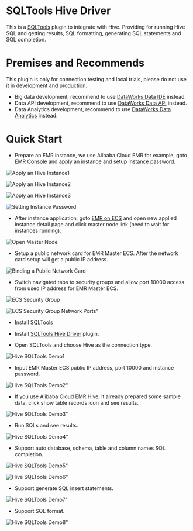 # SQLTools Hive Driver

This is a [SQLTools](https://marketplace.visualstudio.com/items?itemName=mtxr.sqltools) plugin to integrate with Hive. Providing for running Hive SQL and getting results, SQL formatting, generating SQL statements and SQL completion.

# Premises and Recommends

This plugin is only for connection testing and local trials, please do not use it in development and production.
- Big data development, recommend to use [DataWorks Data IDE](https://ide-cn-shanghai.data.aliyun.com/) instead.
- Data API development, recommend to use [DataWorks Data API](https://ds-cn-shanghai.data.aliyun.com/) instead.
- Data Analytics development, recommend to use [DataWorks Data Analytics](https://da-cn-shanghai.data.aliyun.com/) instead.

# Quick Start

- Prepare an EMR instance, we use Alibaba Cloud EMR for example, goto [EMR Console](https://emr-next.console.aliyun.com/) and [apply](https://emr-next.console.aliyun.com/#/resource/all/create/ecs) an instance and setup instance password.

![Apply an Hive Instance1](https://img.alicdn.com/imgextra/i2/O1CN01EjkVTH1kNMx1nWfFS_!!6000000004671-0-tps-2878-1506.jpg)

![Apply an Hive Instance2](https://img.alicdn.com/imgextra/i2/O1CN01bS4ZWw28rBVrOMTQ4_!!6000000007985-0-tps-2878-1508.jpg)

![Apply an Hive Instance3](https://img.alicdn.com/imgextra/i4/O1CN014cSov11LR9phHSxLS_!!6000000001295-0-tps-2878-1508.jpg)

![Setting Instance Password](https://img.alicdn.com/imgextra/i3/O1CN017rQmTn1r9oXWCkSGu_!!6000000005589-0-tps-2878-1372.jpg)

- After instance application, goto [EMR on ECS](https://emr-next.console.aliyun.com/#/region/cn-shanghai/resource/all/ecs/list) and open new applied instance detail page and click master node link (need to wait for instances running).

![Open Master Node](https://img.alicdn.com/imgextra/i3/O1CN01BwIbU61zMeZIa7kgY_!!6000000006700-0-tps-2878-1508.jpg)

- Setup a public network card for EMR Master ECS. After the network card setup will get a public IP address.

![Binding a Public Network Card](https://img.alicdn.com/imgextra/i1/O1CN01dqFHXY1FbnKvj2Bmv_!!6000000000506-0-tps-2878-1508.jpg)

- Switch navigated tabs to security groups and allow port 10000 access from used IP address for EMR Master ECS.

![ECS Security Group](https://img.alicdn.com/imgextra/i3/O1CN01zPa1tR1ZTMMBVIG7n_!!6000000003195-0-tps-2878-1508.jpg)

![ECS Security Group Network Ports"](https://img.alicdn.com/imgextra/i2/O1CN01hJi9Dp23yRiEOtDfU_!!6000000007324-0-tps-2878-1342.jpg)

- Install [SQLTools](https://marketplace.visualstudio.com/items?itemName=mtxr.sqltools)
- Install [SQLTools Hive Driver](https://marketplace.visualstudio.com/items?itemName=dataworks.sqltools-driver-hive) plugin.


- Open SQLTools and choose Hive as the connection type.

![Hive SQLTools Demo1](https://img.alicdn.com/imgextra/i2/O1CN018Qtrgu1U8E0C53qFQ_!!6000000002472-0-tps-2878-1664.jpg)

- Input EMR Master ECS public IP address, port 10000 and instance password.

![Hive SQLTools Demo2"](https://img.alicdn.com/imgextra/i4/O1CN01xwNlvj1KExfUwZSld_!!6000000001133-0-tps-2878-1682.jpg)

- If you use Alibaba Cloud EMR Hive, it already prepared some sample data, click show table records icon and see results.

![Hive SQLTools Demo3"](https://img.alicdn.com/imgextra/i1/O1CN01HcTNcQ1GDoD4cJ9EK_!!6000000000589-0-tps-2878-1660.jpg)

- Run SQLs and see results.

![Hive SQLTools Demo4"](https://img.alicdn.com/imgextra/i2/O1CN01quBj0v1VeZahk8HK3_!!6000000002678-0-tps-2878-1670.jpg)

- Support auto database, schema, table and column names SQL completion.

![Hive SQLTools Demo5"](https://img.alicdn.com/imgextra/i2/O1CN01m4kjTO1Lsdb4cntoz_!!6000000001355-0-tps-2878-1672.jpg)

![Hive SQLTools Demo6"](https://img.alicdn.com/imgextra/i2/O1CN01n0OKrV1paiZWB5qR7_!!6000000005377-0-tps-2878-1666.jpg)

- Support generate SQL insert statements.

![Hive SQLTools Demo7"](https://img.alicdn.com/imgextra/i2/O1CN01sPWtTo1VZzd9zuJcR_!!6000000002668-0-tps-2876-1670.jpg)

- Support SQL format.

![Hive SQLTools Demo8"](https://img.alicdn.com/imgextra/i1/O1CN01UxoJKm1aMJsyV5AsZ_!!6000000003315-0-tps-2878-1666.jpg)


